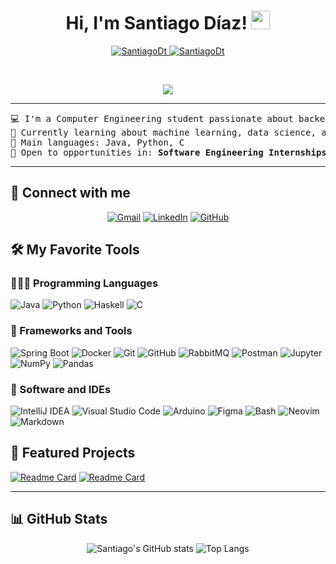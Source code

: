 <h1 align="center">
Hi, I'm Santiago Díaz!
	<a href="https://github.com/SantiagoDt" target="_self">
		<img src="https://media.giphy.com/media/hvRJCLFzcasrR4ia7z/giphy.gif" width="30">
	</a>
</h1>
<p align="center">
	<a href="https://github.com/SantiagoDt">
		<img src="https://komarev.com/ghpvc/?username=SantiagoDt&label=Profile%20views&color=0e75b6&style=flat" alt="SantiagoDt" />
	</a>
	<a href="https://github.com/SantiagoDt">
		<img src="https://img.shields.io/github/followers/SantiagoDt?label=Followers" alt="SantiagoDt" />
	</a>
</p>
<br/>
<p align="center">
	<a href="https://github.com/SantiagoDt">
		<img src="https://readme-typing-svg.herokuapp.com?lines=Computer+Engineering+Student;Always%20improving%20and%20building!&center=true&width=420&height=45">
	</a>
</p>

<hr>

<pre>
💻 I'm a Computer Engineering student passionate about backend development and distributed systems.
🧠 Currently learning about machine learning, data science, and neural networks.
🌟 Main languages: Java, Python, C
🧠 Open to opportunities in: <b>Software Engineering Internships</b> or backend-related roles.
</pre>
<hr>

## 🤝 Connect with me
<p align="center">
	<a href="mailto:santiagonicolasdt@gmail.com"><img src="https://img.shields.io/badge/gmail-%23EA4335.svg?style=plastic&logo=gmail&logoColor=white" alt="Gmail"/></a>
	<a href="https://www.linkedin.com/in/santiago-díaz-tituaña-932843230/"><img src="https://img.shields.io/badge/linkedin-%230A66C2.svg?style=plastic&logo=linkedin&logoColor=white" alt="LinkedIn"/></a>
	<a href="https://github.com/SantiagoDt"><img src="https://img.shields.io/badge/github-%23181717.svg?style=plastic&logo=github&logoColor=white" alt="GitHub"/></a>
</p>

## 🛠️ My Favorite Tools

### 👨🏽‍💻 Programming Languages
<p>
    <img alt="Java" src="https://img.shields.io/badge/Java-%23ED8B00?style=flat&logo=openjdk&logoColor=white">
    <img alt="Python" src="https://img.shields.io/badge/Python-%2314354C?style=flat&logo=python&logoColor=white">
    <img alt="Haskell" src="https://img.shields.io/badge/Haskell-%235e5086?style=flat&logo=haskell&logoColor=white">
    <img alt="C" src="https://img.shields.io/badge/C-%2300599C?style=flat&logo=c&logoColor=white">
 
</p>

### 🧰 Frameworks and Tools
<p>
    <img alt="Spring Boot" src="https://img.shields.io/badge/Spring%20Boot-%236DB33F?style=flat&logo=springboot&logoColor=white">
    <img alt="Docker" src="https://img.shields.io/badge/Docker-%230db7ed?style=flat&logo=docker&logoColor=white">
    <img alt="Git" src="https://img.shields.io/badge/Git-%23F05033?style=flat&logo=git&logoColor=white">
    <img alt="GitHub" src="https://img.shields.io/badge/GitHub-%23181717?style=flat&logo=github&logoColor=white">
    <img alt="RabbitMQ" src="https://img.shields.io/badge/RabbitMQ-%23FF6600?style=flat&logo=rabbitmq&logoColor=white">
    <img alt="Postman" src="https://img.shields.io/badge/Postman-%23FF6C37?style=flat&logo=postman&logoColor=white">
    <img alt="Jupyter" src="https://img.shields.io/badge/Jupyter-%23F37626?style=flat&logo=jupyter&logoColor=white">
    <img alt="NumPy" src="https://img.shields.io/badge/NumPy-%23013243?style=flat&logo=numpy&logoColor=white">
    <img alt="Pandas" src="https://img.shields.io/badge/Pandas-%23150458?style=flat&logo=pandas&logoColor=white">

### 📂 Software and IDEs
<p>
    <img alt="IntelliJ IDEA" src="https://img.shields.io/badge/IntelliJ%20IDEA-%23000000?style=flat&logo=intellijidea&logoColor=white">
    <img alt="Visual Studio Code" src="https://img.shields.io/badge/Visual%20Studio%20Code-007ACC?style=flat&logo=visualstudiocode&logoColor=white">
    <img alt="Arduino" src="https://img.shields.io/badge/Arduino_IDE-%230097A7?style=flat&logo=arduino&logoColor=white">
    <img alt="Figma" src="https://img.shields.io/badge/Figma-%23000000?style=flat&logo=figma&logoColor=white">
    <img alt="Bash" src="https://img.shields.io/badge/Bash-%234EAA25?style=flat&logo=gnubash&logoColor=white">
    <img alt="Neovim" src="https://img.shields.io/badge/Neovim-%23005700?style=flat&logo=neovim&logoColor=white">
	<img alt="Markdown" src="https://img.shields.io/badge/Markdown-%23000000.svg?style=flat&logo=markdown&logoColor=white">
</p>



## 🚀 Featured Projects
[![Readme Card](https://github-readme-stats.vercel.app/api/pin/?username=SantiagoDt&repo=TaskManager&theme=radical)](https://github.com/SantiagoDt/TaskManager)
[![Readme Card](https://github-readme-stats.vercel.app/api/pin/?username=SantiagoDt&repo=CPD-project&theme=radical)](https://github.com/SantiagoDt/CPD-project)

---

## 📊 GitHub Stats
<p align="center">
  <img src="https://github-readme-stats.vercel.app/api?username=SantiagoDt&show_icons=true&theme=radical" alt="Santiago's GitHub stats"/>
  <img src="https://github-readme-stats.vercel.app/api/top-langs/?username=SantiagoDt&layout=compact&theme=radical&langs_count=6" alt="Top Langs"/>
</p>


